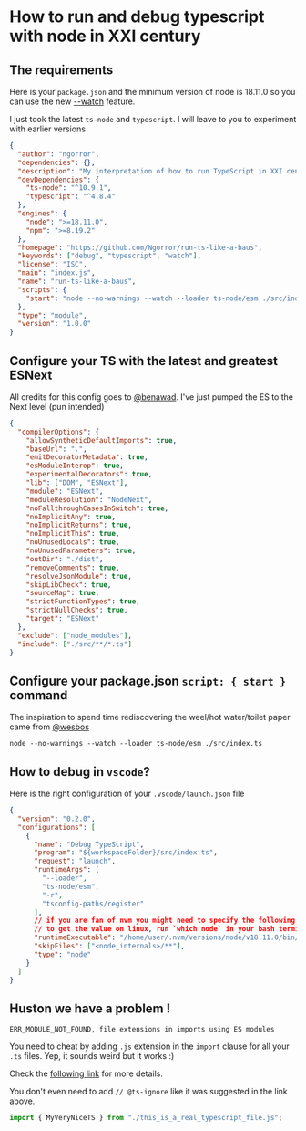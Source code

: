 # How to run and debug typescript with node in XXI century

## The requirements

Here is your `package.json` and the minimum version of node is 18.11.0 so you can use the new [--watch](https://nodejs.org/dist/latest-v18.x/docs/api/cli.html#--watch) feature.

I just took the latest `ts-node` and `typescript`. I will leave to you to experiment with earlier versions

```json
{
  "author": "ngorror",
  "dependencies": {},
  "description": "My interpretation of how to run TypeScript in XXI century :)",
  "devDependencies": {
    "ts-node": "^10.9.1",
    "typescript": "^4.8.4"
  },
  "engines": {
    "node": ">=18.11.0",
    "npm": ">=8.19.2"
  },
  "homepage": "https://github.com/Ngorror/run-ts-like-a-baus",
  "keywords": ["debug", "typescript", "watch"],
  "license": "ISC",
  "main": "index.js",
  "name": "run-ts-like-a-baus",
  "scripts": {
    "start": "node --no-warnings --watch --loader ts-node/esm ./src/index.ts"
  },
  "type": "module",
  "version": "1.0.0"
}
```

## Configure your TS with the latest and greatest ESNext

All credits for this config goes to [@benawad](https://twitter.com/benawad). I've just pumped the ES to the Next level (pun intended)

```json
{
  "compilerOptions": {
    "allowSyntheticDefaultImports": true,
    "baseUrl": ".",
    "emitDecoratorMetadata": true,
    "esModuleInterop": true,
    "experimentalDecorators": true,
    "lib": ["DOM", "ESNext"],
    "module": "ESNext",
    "moduleResolution": "NodeNext",
    "noFallthroughCasesInSwitch": true,
    "noImplicitAny": true,
    "noImplicitReturns": true,
    "noImplicitThis": true,
    "noUnusedLocals": true,
    "noUnusedParameters": true,
    "outDir": "./dist",
    "removeComments": true,
    "resolveJsonModule": true,
    "skipLibCheck": true,
    "sourceMap": true,
    "strictFunctionTypes": true,
    "strictNullChecks": true,
    "target": "ESNext"
  },
  "exclude": ["node_modules"],
  "include": ["./src/**/*.ts"]
}
```

## Configure your package.json `script: { start }` command

The inspiration to spend time rediscovering the weel/hot water/toilet paper came from [@wesbos](https://twitter.com/Ngorror/status/1580956521290035200)

```properties
node --no-warnings --watch --loader ts-node/esm ./src/index.ts
```

## How to debug in `vscode`?

Here is the right configuration of your `.vscode/launch.json` file

```json
{
  "version": "0.2.0",
  "configurations": [
    {
      "name": "Debug TypeScript",
      "program": "${workspaceFolder}/src/index.ts",
      "request": "launch",
      "runtimeArgs": [
        "--loader",
        "ts-node/esm",
        "-r",
        "tsconfig-paths/register"
      ],
      // if you are fan of nvm you might need to specify the following runtimeExecutable path
      // to get the value on linux, run `which node` in your bash terminal
      "runtimeExecutable": "/home/user/.nvm/versions/node/v18.11.0/bin/node",
      "skipFiles": ["<node_internals>/**"],
      "type": "node"
    }
  ]
}
```

## Huston we have a problem !

`ERR_MODULE_NOT_FOUND, file extensions in imports using ES modules`

You need to cheat by adding `.js` extension in the `import` clause for all your `.ts` files. Yep, it sounds weird but it works :)

Check the [following link](https://github.com/TypeStrong/ts-node/discussions/1781) for more details.

You don't even need to add `// @ts-ignore` like it was suggested in the link above.

```ts
import { MyVeryNiceTS } from "./this_is_a_real_typescript_file.js";
```
